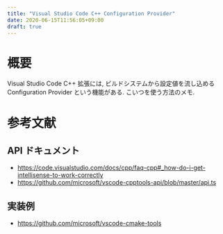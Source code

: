 ```yaml
---
title: "Visual Studio Code C++ Configuration Provider"
date: 2020-06-15T11:56:05+09:00
draft: true
---
```

# 概要

Visual Studio Code C++ 拡張には, ビルドシステムから設定値を流し込める Configuration Provider という機能がある. こいつを使う方法のメモ.


# 参考文献
## API ドキュメント
* https://code.visualstudio.com/docs/cpp/faq-cpp#_how-do-i-get-intellisense-to-work-correctly
* https://github.com/microsoft/vscode-cpptools-api/blob/master/api.ts

## 実装例
* https://github.com/microsoft/vscode-cmake-tools


